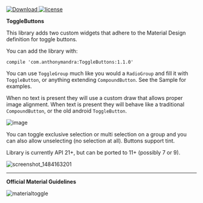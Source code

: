  [ ![Download](https://api.bintray.com/packages/rcketscientist/maven/ToggleButtons/images/download.svg) ](https://bintray.com/rcketscientist/maven/ToggleButtons/_latestVersion)
[![license](https://img.shields.io/github/license/mashape/apistatus.svg)]()

<b>ToggleButtons</b>

This library adds two custom widgets that adhere to the Material Design definition for toggle buttons.  

You can add the library with:

`compile 'com.anthonymandra:ToggleButtons:1.1.0'`

You can use <code>ToggleGroup</code> much like you would a <code>RadioGroup</code> and fill it with <code>ToggleButton</code>, or anything extending <code>CompoundButton</code>.  See the Sample for examples.

When no text is present they will use a custom draw that allows proper image alignment.  When text is present they will behave like a traditional <code>CompoundButton</code>, or the old android <code>ToggleButton</code>.

![image](https://cloud.githubusercontent.com/assets/4026030/22566665/2954ec68-e98d-11e6-9c23-765adeba4e74.png)

You can toggle exclusive selection or multi selection on a group and you can also allow unselecting (no selection at all).  Buttons support tint.  

Library is currently API 21+, but can be ported to 11+ (possibly 7 or 9).

![screenshot_1484163201](https://cloud.githubusercontent.com/assets/4026030/21863352/63fa290c-d83d-11e6-9210-4925986aab51.png)

<hr>
<b>Official Material Guidelines</b>

![materialtoggle](https://cloud.githubusercontent.com/assets/4026030/21650177/6c1a7536-d2a4-11e6-8d9f-eb523a7bae8f.png)
